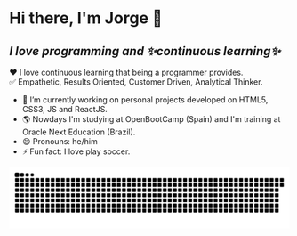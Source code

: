<h1>Hi there, I'm Jorge 👋</h1>
<h2><i>I love programming and ✨continuous learning✨</i></h2>
❤ I love continuous learning that being a programmer provides.<br>
✅ Empathetic, Results Oriented, Customer Driven, Analytical Thinker.

- 🔭 I’m currently working on personal projects developed on HTML5, CSS3, JS and ReactJS.
- 🌎 Nowdays I'm studying at OpenBootCamp (Spain) and I'm training at Oracle Next Education (Brazil).
- 😄 Pronouns: he/him
- ⚡ Fun fact: I love play soccer.

<img src='https://raw.githubusercontent.com/WandaCatellani/WandaCatellani/output/github-contribution-grid-snake.svg' alt='snake-game'>
